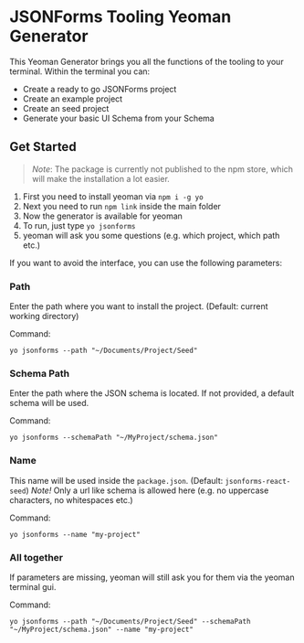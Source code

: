 # JSONForms Tooling Yeoman Generator

This Yeoman Generator brings you all the functions of the tooling to your terminal. Within the terminal you can:

* Create a ready to go JSONForms project
* Create an example project
* Create an seed project
* Generate your basic UI Schema from your Schema

## Get Started

> *Note*: The package is currently not published to the npm store, which will make the installation a lot easier.

1. First you need to install yeoman via `npm i -g yo`
2. Next you need to run `npm link` inside the main folder
3. Now the generator is available for yeoman
4. To run, just type `yo jsonforms`
5. yeoman will ask you some questions (e.g. which project, which path etc.)

If you want to avoid the interface, you can use the following parameters:

### Path

Enter the path where you want to install the project. (Default: current working directory)

Command:
```shell
yo jsonforms --path "~/Documents/Project/Seed"
```

### Schema Path

Enter the path where the JSON schema is located. If not provided, a default schema will be used.

Command:
```shell
yo jsonforms --schemaPath "~/MyProject/schema.json"
```

### Name

This name will be used inside the `package.json`. (Default: `jsonforms-react-seed`)
*Note!* Only a url like schema is allowed here (e.g. no uppercase characters, no whitespaces etc.)

Command:
```shell
yo jsonforms --name "my-project"
```

### All together

If parameters are missing, yeoman will still ask you for them via the yeoman terminal gui.

Command:
```shell
yo jsonforms --path "~/Documents/Project/Seed" --schemaPath "~/MyProject/schema.json" --name "my-project"
```

